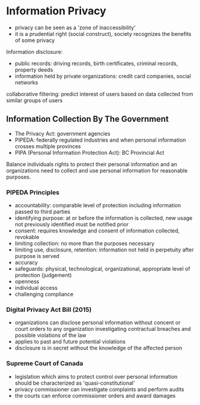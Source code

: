 # Information Privacy

* privacy can be seen as a 'zone of inaccessibility'
* it is a prudential right (social construct), society recognizes the benefits of some privacy

Information disclosure:

* public records: driving records, birth certificates, criminal records, property deeds
* information held by private organizations: credit card companies, social networks

collaborative filtering: predict interest of users based on data collected from similar groups of users

## Information Collection By The Government

* The Privacy Act: government agencies
* PIPEDA: federally regulated industries and when personal information crosses multiple provinces
* PIPA (Personal Information Protection Act): BC Provincial Act

Balance individuals rights to protect their personal information and an organizations need to collect and use personal information for reasonable purposes.

### PIPEDA Principles

* accountability: comparable level of protection including information passed to third parties
* identifying purpose: at or before the information is collected, new usage not previously identified must be notified prior
* consent: requires knowledge and consent of information collected, revokable
* limiting collection: no more than the purposes necessary
* limiting use, disclosure, retention: information not held in perpetuity after purpose is served
* accuracy
* safeguards: physical, technological, organizational, appropriate level of protection (judgement)
* openness
* individual access
* challenging compliance

### Digital Privacy Act Bill (2015)

* organizations can disclose personal information without concent or court orders to any organization investigating contractual breaches and possible violations of the law
* applies to past and future potential violations
* disclosure is in secret without the knowledge of the affected person

### Supreme Court of Canada

* legislation which aims to protect control over personal information should be characterized as 'quasi-constitutional'
* privacy commissioner can investigate complaints and perform audits
* the courts can enforce commissioner orders and award damages

